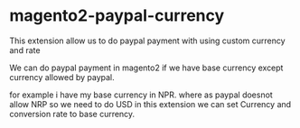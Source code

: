 # magento2-paypal-currency
This extension allow us to do paypal payment with using custom currency and rate

We can do paypal payment in magento2 if we have base currency except currency allowed by paypal.

for example i have my base currency in NPR. where as paypal doesnot allow NRP so we need to do USD in this extension we can set Currency and conversion rate to base currency.
